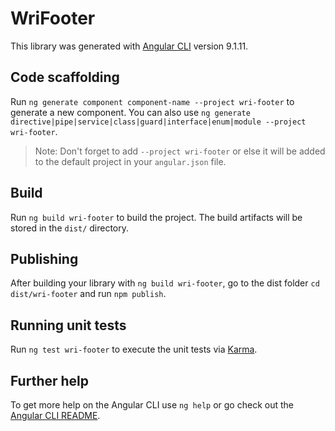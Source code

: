# WriFooter

This library was generated with [Angular CLI](https://github.com/angular/angular-cli) version 9.1.11.

## Code scaffolding

Run `ng generate component component-name --project wri-footer` to generate a new component. You can also use `ng generate directive|pipe|service|class|guard|interface|enum|module --project wri-footer`.
> Note: Don't forget to add `--project wri-footer` or else it will be added to the default project in your `angular.json` file. 

## Build

Run `ng build wri-footer` to build the project. The build artifacts will be stored in the `dist/` directory.

## Publishing

After building your library with `ng build wri-footer`, go to the dist folder `cd dist/wri-footer` and run `npm publish`.

## Running unit tests

Run `ng test wri-footer` to execute the unit tests via [Karma](https://karma-runner.github.io).

## Further help

To get more help on the Angular CLI use `ng help` or go check out the [Angular CLI README](https://github.com/angular/angular-cli/blob/master/README.md).
